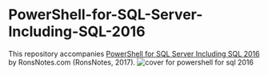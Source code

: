 # PowerShell-for-SQL-Server-Including-SQL-2016
This repository accompanies [PowerShell for SQL Server Including SQL 2016](https://ronsnotes.com/) by RonsNotes.com (RonsNotes, 2017).
![cover for powershell for sql 2016](https://cloud.githubusercontent.com/assets/20413101/22442724/26dfba38-e6f1-11e6-9047-723ebb667aeb.jpg)
